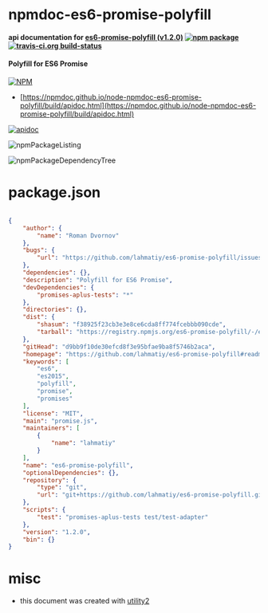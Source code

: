 # npmdoc-es6-promise-polyfill

#### api documentation for  [es6-promise-polyfill (v1.2.0)](https://github.com/lahmatiy/es6-promise-polyfill#readme)  [![npm package](https://img.shields.io/npm/v/npmdoc-es6-promise-polyfill.svg?style=flat-square)](https://www.npmjs.org/package/npmdoc-es6-promise-polyfill) [![travis-ci.org build-status](https://api.travis-ci.org/npmdoc/node-npmdoc-es6-promise-polyfill.svg)](https://travis-ci.org/npmdoc/node-npmdoc-es6-promise-polyfill)

#### Polyfill for ES6 Promise

[![NPM](https://nodei.co/npm/es6-promise-polyfill.png?downloads=true&downloadRank=true&stars=true)](https://www.npmjs.com/package/es6-promise-polyfill)

- [https://npmdoc.github.io/node-npmdoc-es6-promise-polyfill/build/apidoc.html](https://npmdoc.github.io/node-npmdoc-es6-promise-polyfill/build/apidoc.html)

[![apidoc](https://npmdoc.github.io/node-npmdoc-es6-promise-polyfill/build/screenCapture.buildCi.browser.%252Ftmp%252Fbuild%252Fapidoc.html.png)](https://npmdoc.github.io/node-npmdoc-es6-promise-polyfill/build/apidoc.html)

![npmPackageListing](https://npmdoc.github.io/node-npmdoc-es6-promise-polyfill/build/screenCapture.npmPackageListing.svg)

![npmPackageDependencyTree](https://npmdoc.github.io/node-npmdoc-es6-promise-polyfill/build/screenCapture.npmPackageDependencyTree.svg)



# package.json

```json

{
    "author": {
        "name": "Roman Dvornov"
    },
    "bugs": {
        "url": "https://github.com/lahmatiy/es6-promise-polyfill/issues"
    },
    "dependencies": {},
    "description": "Polyfill for ES6 Promise",
    "devDependencies": {
        "promises-aplus-tests": "*"
    },
    "directories": {},
    "dist": {
        "shasum": "f38925f23cb3e3e8ce6cda8ff774fcebbb090cde",
        "tarball": "https://registry.npmjs.org/es6-promise-polyfill/-/es6-promise-polyfill-1.2.0.tgz"
    },
    "gitHead": "d9bb9f10de30efcd8f3e95bfae9ba8f5746b2aca",
    "homepage": "https://github.com/lahmatiy/es6-promise-polyfill#readme",
    "keywords": [
        "es6",
        "es2015",
        "polyfill",
        "promise",
        "promises"
    ],
    "license": "MIT",
    "main": "promise.js",
    "maintainers": [
        {
            "name": "lahmatiy"
        }
    ],
    "name": "es6-promise-polyfill",
    "optionalDependencies": {},
    "repository": {
        "type": "git",
        "url": "git+https://github.com/lahmatiy/es6-promise-polyfill.git"
    },
    "scripts": {
        "test": "promises-aplus-tests test/test-adapter"
    },
    "version": "1.2.0",
    "bin": {}
}
```



# misc
- this document was created with [utility2](https://github.com/kaizhu256/node-utility2)
